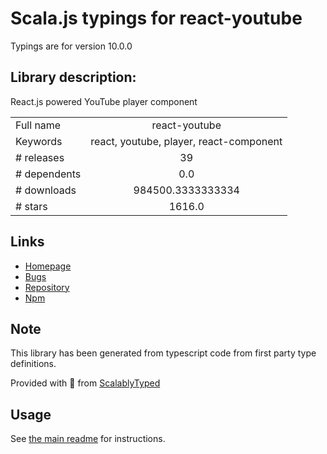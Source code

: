 
# Scala.js typings for react-youtube

Typings are for version 10.0.0

## Library description:
React.js powered YouTube player component

|                    |                 |
| ------------------ | :-------------: |
| Full name          | react-youtube |
| Keywords           | react, youtube, player, react-component |
| # releases         | 39 |
| # dependents       | 0.0 |
| # downloads        | 984500.3333333334 |
| # stars            | 1616.0 |

## Links
- [Homepage](https://github.com/tjallingt/react-youtube)
- [Bugs](https://github.com/tjallingt/react-youtube/issues)
- [Repository](https://github.com/tjallingt/react-youtube)
- [Npm](https://www.npmjs.com/package/react-youtube)
    


## Note
This library has been generated from typescript code from first party type definitions.

Provided with :purple_heart: from [ScalablyTyped](https://github.com/oyvindberg/ScalablyTyped)

## Usage
See [the main readme](../../readme.md) for instructions.


